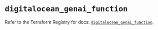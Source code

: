 # `digitalocean_genai_function`

Refer to the Terraform Registry for docs: [`digitalocean_genai_function`](https://registry.terraform.io/providers/digitalocean/digitalocean/2.63.0/docs/resources/genai_function).
